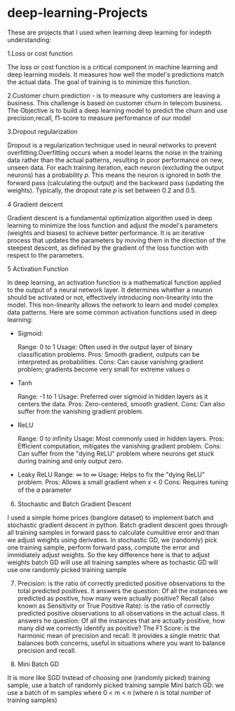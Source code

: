 # deep-learning-Projects
These are projects that I used when learning deep learning for indepth understanding:  
 
1.Loss or cost function

The loss or cost function is a critical component in machine learning and deep learning models. It measures how well the model's predictions match the actual data. The goal of training is to minimize this function.

 
2.Customer churn prediction - is to measure why customers are leaving a business. This challenge is based on customer churn in telecom business. The Objective is to build a deep learning model to predict the churn and use precision,recall, f1-score to measure performance of our model


3.Dropout regularization 


Dropout is a regularization technique used in neural networks to prevent overfitting.Overfitting occurs when a model learns the noise in the training data rather than the actual patterns, resulting in poor performance on new, unseen data.
For each training iteration, each neuron (excluding the output neurons) has a probability 𝑝. This means the neuron is ignored in both the forward pass (calculating the output) and the backward pass (updating the weights). Typically, the dropout rate 𝑝 is set between 0.2 and 0.5.

4  Gradient descent

Gradient descent is a fundamental optimization algorithm used in deep learning to minimize the loss function and adjust the model's parameters (weights and biases) to achieve better performance. It is an iterative process that updates the parameters by moving them in the direction of the steepest descent, as defined by the gradient of the loss function with respect to the parameters.

5 Activation Function

In deep learning, an activation function is a mathematical function applied to the output of a neural network layer. It determines whether a neuron should be activated or not, effectively introducing non-linearity into the model. This non-linearity allows the network to learn and model complex data patterns. Here are some common activation functions used in deep learning:
   - Sigmoid:
     
       Range: 0 to 1
       Usage: Often used in the output layer of binary classification problems.
       Pros: Smooth gradient, outputs can be interpreted as probabilities.
       Cons: Can cause vanishing gradient problem; gradients become very small for extreme values o
     
   - Tanh
     
       Range: -1 to 1
       Usage: Preferred over sigmoid in hidden layers as it centers the data.
       Pros: Zero-centered, smooth gradient.
       Cons: Can also suffer from the vanishing gradient problem.
     
   - ReLU
     
       Range: 0 to infinity
       Usage: Most commonly used in hidden layers.
       Pros: Efficient computation, mitigates the vanishing gradient problem.
       Cons: Can suffer from the "dying ReLU" problem where neurons get stuck during training and only output zero.
     
   - Leaky ReLU
       Range: ∞ to ∞
       Usage: Helps to fix the "dying ReLU" problem.
       Pros: Allows a small gradient when 𝑥 < 0
       Cons: Requires tuning of the 𝛼 parameter

 6. Stochastic and Batch Gradient Descent
    
I used a simple home prices (banglore dataset) to implement batch and stochastic gradient descent in python. Batch gradient descent goes through  all training 
samples in forward pass to calculate cumulitive error and than we adjust weights using derivaties. In stochastic GD, we (randomly) pick one training sample, 
perform forward  pass, compute the error and immidiately adjust weights. So the key difference here is that to adjust weights batch GD will use all training 
samples where as tochastic GD will use one randomly picked training sample

7. Precision: is the ratio of correctly predicted positive observations to the total predicted positives. It answers the question: Of all the instances we predicted as 
positive, how many were actually positive?
Recall (also known as Sensitivity or True Positive Rate): is the ratio of correctly predicted positive observations to all observations in the actual class. It answers 
he question: Of all the instances that are actually positive, how many did we correctly identify as positive?
The F1 Score: is the harmonic mean of precision and recall. It provides a single metric that balances both concerns, useful in situations where you want to balance 
precision and recall. 


8. Mini Batch GD

It is more like SGD
Instead of choosing one (randomly picked) training sample, use a batch of randomly picked training sample
Mini batch GD: we use a batch of m samples where 0 < m < n (where n is total number of training samples)
     
